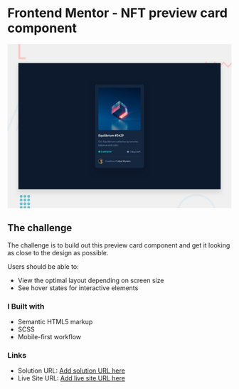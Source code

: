 # Frontend Mentor - NFT preview card component

![Design preview for the NFT preview card component coding challenge](./design/desktop-preview.jpg)

## The challenge

The challenge is to build out this preview card component and get it looking as close to the design as possible.

Users should be able to:

- View the optimal layout depending on screen size
- See hover states for interactive elements

### I Built with

- Semantic HTML5 markup
- SCSS
- Mobile-first workflow

### Links

- Solution URL: [Add solution URL here](https://your-solution-url.com)
- Live Site URL: [Add live site URL here](https://your-live-site-url.com)

